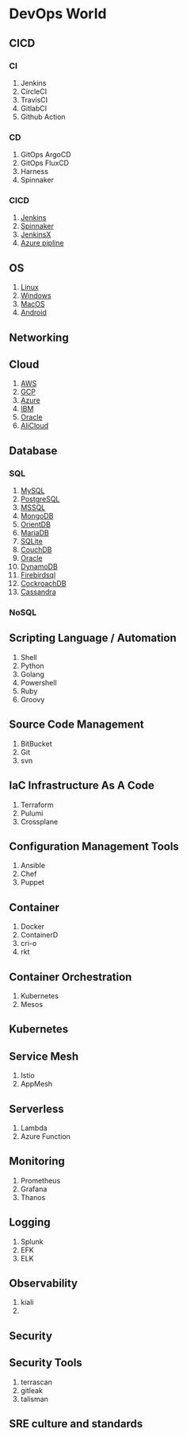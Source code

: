 # DevOps World

## CICD
  ### CI
  1. Jenkins
  2. CircleCI
  3. TravisCI
  4. GitlabCI
  5. Github Action

  ### CD
  1. GitOps ArgoCD
  2. GitOps FluxCD
  3. Harness
  4. Spinnaker

  ### CICD
  1. [Jenkins](https://www.jenkins.io/)
  2. [Spinnaker](https://spinnaker.io/)
  3. [JenkinsX](https://jenkins-x.io/)
  4. [Azure pipline](https://azure.microsoft.com/en-in/services/devops/pipelines/)

## OS
  1. [Linux](https://www.linux.org)
  2. [Windows](https://www.microsoft.com)
  3. [MacOS](https://www.apple.com)
  4. [Android](https://www.android.com)

## Networking

## Cloud
  1. [AWS](https://aws.amazon.com)
  2. [GCP](https://cloud.google.com/gcp)
  3. [Azure](https://portal.azure.com)
  4. [IBM](https://www.ibm.com)
  5. [Oracle](https://www.oracle.com )
  6. [AliCloud](https://in.alibabacloud.com)

## Database
  ### SQL
  1. [MySQL](https://www.mysql.com/)
  2. [PostgreSQL](https://www.postgresql.org/)
  3. [MSSQL](https://www.microsoft.com/en-in/sql-server)
  4. [MongoDB](https://www.mongodb.com/)
  5. [OrientDB](https://www.orientdb.org/)
  6. [MariaDB](https://mariadb.org/)
  7. [SQLite](https://www.sqlite.org/index.html)
  8. [CouchDB](https://couchdb.apache.org/)
  9. [Oracle](https://www.oracle.com/in/database/)
  10. [DynamoDB](https://aws.amazon.com/dynamodb/)
  11. [Firebirdsql](https://firebirdsql.org/)
  12. [CockroachDB](CockroachDB)
  13. [Cassandra](Cassandra)
  
  ### NoSQL
  
## Scripting Language / Automation
   1. Shell
   2. Python
   3. Golang
   4. Powershell
   5. Ruby
   6. Groovy

## Source Code Management 
  1. BitBucket
  2. Git
  3. svn

## IaC Infrastructure As A Code
  1. Terraform
  2. Pulumi
  3. Crossplane

## Configuration Management Tools
  1. Ansible
  2. Chef
  3. Puppet

## Container
  1. Docker
  2. ContainerD
  3. cri-o
  4. rkt

## Container Orchestration 
  1. Kubernetes 
  2. Mesos
  
## Kubernetes 

## Service Mesh
  1. Istio
  2. AppMesh
 
## Serverless
  1. Lambda 
  2. Azure Function
 
## Monitoring
  1. Prometheus 
  2. Grafana
  3. Thanos

## Logging
  1. Splunk
  2. EFK
  3. ELK
  
## Observability
  1. kiali
  2. 
## Security
## Security Tools
  1. terrascan
  2. gitleak
  3. talisman

## SRE culture and standards 
